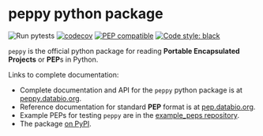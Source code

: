 # peppy python package

![Run pytests](https://github.com/pepkit/peppy/workflows/Run%20pytests/badge.svg)
[![codecov](https://codecov.io/gh/pepkit/peppy/branch/master/graph/badge.svg)](https://codecov.io/gh/pepkit/peppy)
[![PEP compatible](https://pepkit.github.io/img/PEP-compatible-green.svg)](https://pep.databio.org)
[![Code style: black](https://img.shields.io/badge/code%20style-black-000000.svg)](https://github.com/psf/black)

`peppy` is the official python package for reading **Portable Encapsulated Projects** or **PEP**s in Python.

Links to complete documentation:

* Complete documentation and API for the `peppy` python package is at [peppy.databio.org](https://peppy.databio.org).
* Reference documentation for standard **PEP** format is at [pep.databio.org](https://pep.databio.org/).
* Example PEPs for testing `peppy` are in the [example_peps repository](https://github.com/pepkit/example_peps).
* The package [on PyPI](https://pypi.org/project/peppy/).

